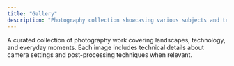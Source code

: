 ```yaml
---
title: "Gallery"
description: "Photography collection showcasing various subjects and techniques."
---
```


A curated collection of photography work covering landscapes, technology, and everyday moments. Each image includes technical details about camera settings and post-processing techniques when relevant.